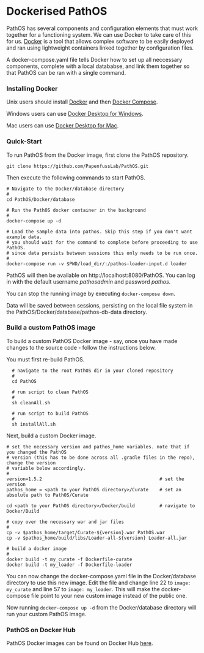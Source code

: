 # Dockerised PathOS

PathOS has several components and configuration elements that must work together for a functioning system. We can use Docker to take care of this for us. [Docker](http://www.docker.com) is a tool that allows complex software to be easily deployed and ran using lightweight containers linked together by configuration files.

A docker-compose.yaml file tells Docker how to set up all neccessary components, complete with a local datababse, and link them together so that PathOS can be ran with a single command.

### Installing Docker

Unix users should install [Docker](https://docs.docker.com/install/#server) and then [Docker Compose](https://docs.docker.com/compose/install/).

Windows users can use [Docker Desktop for Windows](https://docs.docker.com/docker-for-windows/install/).

Mac users can use [Docker Desktop for Mac](https://docs.docker.com/docker-for-mac/install/).

### Quick-Start

To run PathOS from the Docker image, first clone the PathOS repository.

```
git clone https://github.com/PapenfussLab/PathOS.git
```

Then execute the following commands to start PathOS.

  ```
  # Navigate to the Docker/database directory
  #
  cd PathOS/Docker/database

  # Run the PathOS docker container in the background
  #
  docker-compose up -d

  # Load the sample data into pathos. Skip this step if you don't want example data.
  # you should wait for the command to complete before proceeding to use PathOS.
  # since data persists between sessions this only needs to be run once.
  #
  docker-compose run -v $PWD/load_dir/:/pathos-loader-input.d loader 
  ```

PathOS will then be available on http://localhost:8080/PathOS. You can log in with the default username _pathosadmin_ and password _pathos_.

You can stop the running image by executing `docker-compose down`.

Data will be saved between sessions, persisting on the local file system in the PathOS/Docker/database/pathos-db-data directory.

### Build a custom PathOS image

To build a custom PathOS Docker image - say, once you have made changes to the source code - follow the instructions below.

You must first re-build PathOS.

```
  # navigate to the root PathOS dir in your cloned repository
  #
  cd PathOS

  # run script to clean PathOS
  #
  sh cleanAll.sh

  # run script to build PathOS
  #
  sh installAll.sh
```

Next, build a custom Docker image. 

  ```
  # set the necessary version and pathos_home variables. note that if you changed the PathOS
  # version (this has to be done across all .gradle files in the repo), change the version
  # variable below accordingly.
  #
  version=1.5.2                                           # set the version
  pathos_home = <path to your PathOS directory>/Curate    # set an absolute path to PathOS/Curate

  cd <path to your PathOS directory>/Docker/build         # navigate to Docker/Build

  # copy over the necessary war and jar files
  #
  cp -v $pathos_home/target/Curate-${version}.war PathOS.war
  cp -v $pathos_home/build/libs/Loader-all-${version} Loader-all.jar 

  # build a docker image
  #
  docker build -t my_curate -f Dockerfile-curate
  docker build -t my_loader -f Dockerfile-loader
  ```

You can now change the docker-compose.yaml file in the Docker/database directory to use this new image. Edit the file and change line 22 to `image: my_curate` and line 57 to `image: my_loader`. This will make the docker-compose file point to your new custom image instead of the public one. 

Now running `docker-compose up -d` from the Docker/database directory will run your custom PathOS image.

### PathOS on Docker Hub

PathOS Docker images can be found on Docker Hub [here](https://hub.docker.com/u/dockerpathos).
